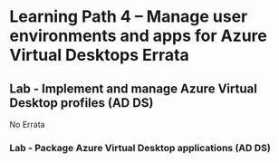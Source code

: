 # Learning Path 4 – Manage user environments and apps for Azure Virtual Desktops Errata

## Lab - Implement and manage Azure Virtual Desktop profiles (AD DS)

No Errata<br>

### Lab - Package Azure Virtual Desktop applications (AD DS)
